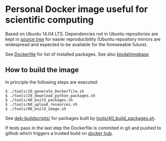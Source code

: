 # Personal Docker image useful for scientific computing

Based on Ubuntu 14.04 LTS. Dependencies not in Ubuntu repositories are kept
in [source tree](./environment/resources) for easier reproducibility
(Ubuntu repository mirrors are widespread and expected to be available
for the foreseeable future).

See [Dockerfile](./environment/Dockerfile) for list of installed packages.
See also [bjodahimgbase](https://github.com/bjodah/bjodahimgbase)

## How to build the image

In principle the following steps are executed:

```
$ ./tools/10_generate_Dockerfile.sh
$ ./tools/20_download_python_packages.sh
$ ./tools/40_build_packages.sh
$ ./tools/60_upload_resources.sh
$ ./tools/80_build_image.sh
```

See [deb-buildscripts/](deb-buildscripts/) for packages built by
[tools/40_build_packages.sh](tools/40_build_packages.sh).

If tests pass in the last step the Dockerfile is commited in git and
pushed to github which triggers a trusted build on [docker hub](
https://hub.docker.com/r/bjodah/bjodahimg).
